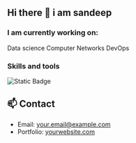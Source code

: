 ## Hi there 👋 i am sandeep
### I am currently working on:
  Data science
  Computer Networks
  DevOps
### Skills and tools
  ![Static Badge](https://img.shields.io/badge/Javascrpit-yellow?style=for-the-badge&logo=javascript&logoColor=yellow&logoSize=auto)






 



## 📫 Contact
- Email: your.email@example.com  
- Portfolio: [yourwebsite.com](https://yourwebsite.com)  



